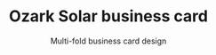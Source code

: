 ---
title: Ozark Solar business card
subtitle: Multi-fold business card design
layout: "ozark-solar-business-card-design"
type: "page"
---